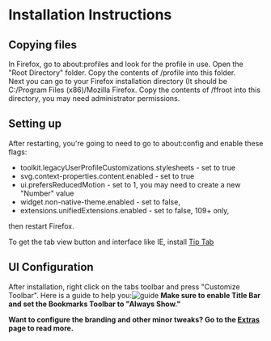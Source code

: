 # Installation Instructions
## Copying files
In Firefox, go to about:profiles and look for the profile in use. Open the "Root Directory" folder. Copy the contents of /profile into this folder.  
Next you can go to your Firefox installation directory (It should be C:/Program Files (x86)/Mozilla Firefox. Copy the contents of /ffroot into this directory, you may need administrator permissions.

## Setting up
After restarting, you're going to need to go to about:config and enable these flags:
- toolkit.legacyUserProfileCustomizations.stylesheets - set to true
- svg.context-properties.content.enabled - set to true
- ui.prefersReducedMotion - set to 1, you may need to create a new "Number" value
- widget.non-native-theme.enabled - set to false,  
- extensions.unifiedExtensions.enabled - set to false, 109+ only,

then restart Firefox.

To get the tab view button and interface like IE, install [Tip Tab](https://addons.mozilla.org/en-US/firefox/addon/tip-tab/)

## UI Configuration
After installation, right click on the tabs toolbar and press "Customize Toolbar". Here is a guide to help you:![guide](https://user-images.githubusercontent.com/65573067/214430433-2b04e496-a6db-4cad-80e3-62afe7eb4c5e.png)
**Make sure to enable Title Bar and set the Bookmarks Toolbar to "Always Show."**  

**Want to configure the branding and other minor tweaks? Go to the [Extras](https://github.com/NWinXP/Aerofox/blob/main/extras.md) page to read more.**
